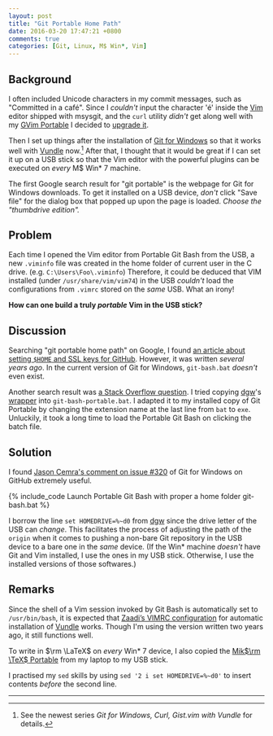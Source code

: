 ```yaml
---
layout: post
title: "Git Portable Home Path"
date: 2016-03-20 17:47:21 +0800
comments: true
categories: [Git, Linux, M$ Win*, Vim]
---
```


Background
---

I often included Unicode characters in my commit messages, such as
"Committed in a café".  Since I *couldn't* input the character 'é'
inside the [Vim] editor shipped with msysgit, and the `curl` utility
*didn't* get along well with my [GVim Portable][gvim-portable]
I decided to [upgrade it][pp].

Then I set up things after the installation of [Git for Windows][g4w]
so that it works well with [Vundle] now.[^setup]  After that, I
thought that it would be great if I can set it up on a USB stick so
that the Vim editor with the powerful plugins can be executed on
*every* M\$ Win\* 7 machine.

The first Google search result for "git portable" is the webpage for
Git for Windows downloads.  To get it installed on a USB device,
*don't* click "Save file" for the dialog box that popped up upon the
page is loaded.  *Choose the "thumbdrive edition".*

Problem
---

Each time I opened the Vim editor from Portable Git Bash from the USB,
a new `.viminfo` file was created in the home folder of current user
in the C drive.  (e.g. `C:\Users\Foo\.viminfo`)  Therefore, it could
be deduced that VIM installed (under `/usr/share/vim/vim74`) in the
USB *couldn't* load the configurations from `.vimrc` stored on the
*same* USB.  What an irony!

**How can one build a truly *portable* Vim in the USB stick?**

<!-- more -->

Discussion
---

Searching "git portable home path" on Google, I found
[an article about setting `$HOME` and SSL keys for GitHub][art].
However, it was written *several years ago*.  In the current version
of Git for Windows, `git-bash.bat` *doesn't* even exist.

Another search result was [a Stack Overflow question][so3455231].  I
tried copying [dgw]'s [wrapper] into `git-bash-portable.bat`.  I
adapted it to my installed copy of Git Portable by changing the
extension name at the last line from `bat` to `exe`.  Unluckily, it
took a long time to load the Portable Git Bash on clicking the batch
file.

Solution
---

I found [Jason Cemra's comment on issue #320][i320] of Git for Windows
on GitHub extremely useful.

{% include_code Launch Portable Git Bash with proper a home folder git-bash.bat %}

I borrow the line `set HOMEDRIVE=%~d0` from [dgw] since the drive
letter of the USB can *change*.  This facilitates the process of
adjusting the path of the `origin` when it comes to pushing a non-bare
Git repository in the USB device to a bare one in the *same* device.
(If the Win\* machine *doesn't* have Git and Vim installed, I use the
ones in my USB stick.  Otherwise, I use the installed versions of
those softwares.)

Remarks
---

Since the shell of a Vim session invoked by Git Bash is automatically
set to `/usr/bin/bash`, it is expected that
[Zaadi’s VIMRC configuration][zaadi] for automatic installation of
[Vundle] works.  Though I'm using the version written two years ago,
it still functions well.

To write in $\rm \LaTeX$ on *every* Win\* 7 device, I also copied the
[Mik$\rm \TeX$ Portable][miktexp] from my laptop to my USB stick.

I practised my `sed` skills by using `sed '2 i set HOMEDRIVE=%~d0'` to
insert contents *before* the second line.

---
[^setup]:
    See the newest series *Git for Windows, Curl, Gist.vim with
    Vundle* for details.

[Vim]: http://www.vim.org
[gvim-portable]: http://portableapps.com/apps/development/gvim_portable
[pp]: /blog/2016/02/22/git-for-windows-curl-gist-dot-vim-with-vundle-1/
[g4w]: https://git-for-windows.github.io/
[Vundle]: https://github.com/VundleVim/Vundle.vim
[art]: http://markb.co.uk/portable-git-windows-setting-home-environment-variable.html
[so3455231]: http://stackoverflow.com/a/3455231
[dgw]: http://stackoverflow.com/users/5991/dgw
[wrapper]: https://gist.github.com/533267
[i320]: https://github.com/git-for-windows/git/issues/320#issuecomment-140278002
[miktexp]: http://miktex.org/portable
[zaadi]: http://www.erikzaadi.com/2012/03/19/auto-installing-vundle-from-your-vimrc/
